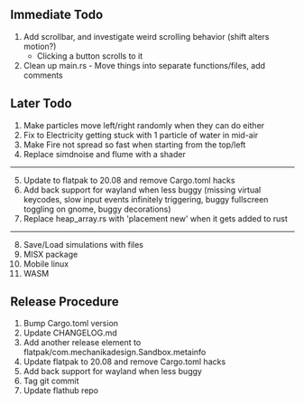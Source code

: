 ## Immediate Todo
1. Add scrollbar, and investigate weird scrolling behavior (shift alters motion?)
    * Clicking a button scrolls to it
2. Clean up main.rs - Move things into separate functions/files, add comments

## Later Todo
1. Make particles move left/right randomly when they can do either
2. Fix to Electricity getting stuck with 1 particle of water in mid-air
3. Make Fire not spread so fast when starting from the top/left
4. Replace simdnoise and flume with a shader
---
5. Update to flatpak to 20.08 and remove Cargo.toml hacks
6. Add back support for wayland when less buggy (missing virtual keycodes, slow input events infinitely triggering, buggy fullscreen toggling on gnome, buggy decorations)
7. Replace heap_array.rs with 'placement new' when it gets added to rust
---
8. Save/Load simulations with files
9. MISX package
10. Mobile linux
11. WASM

## Release Procedure
1. Bump Cargo.toml version
2. Update CHANGELOG.md
3. Add another release element to flatpak/com.mechanikadesign.Sandbox.metainfo
4. Update flatpak to 20.08 and remove Cargo.toml hacks
5. Add back support for wayland when less buggy
6. Tag git commit
7. Update flathub repo
